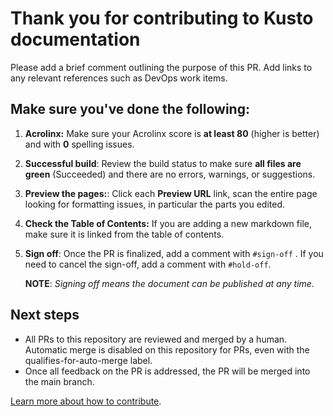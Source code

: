 # Thank you for contributing to Kusto documentation

Please add a brief comment outlining the purpose of this PR. Add links to any relevant references such as DevOps work items.

## Make sure you've done the following:

1. **Acrolinx:** Make sure your Acrolinx score is **at least 80** (higher is better) and with **0** spelling issues.
1. **Successful build**: Review the build status to make sure **all files are green** (Succeeded) and there are no errors, warnings, or suggestions.
1. **Preview the pages:**: Click each **Preview URL** link, scan the entire page looking for formatting issues, in particular the parts you edited.
1. **Check the Table of Contents:** If you are adding a new markdown file, make sure it is linked from the table of contents.
1. **Sign off**: Once the PR is finalized, add a comment with `#sign-off` . If you need to cancel the sign-off, add a comment with `#hold-off`.

    **NOTE**: *Signing off means the document can be published at any time.*

## Next steps

- All PRs to this repository are reviewed and merged by a human. Automatic merge is disabled on this repository for PRs, even with the qualifies-for-auto-merge label.
- Once all feedback on the PR is addressed, the PR will be merged into the main branch.

[Learn more about how to contribute](https://review.learn.microsoft.com/en-us/help/platform/?branch=main).
